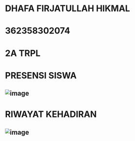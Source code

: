 # DHAFA FIRJATULLAH HIKMAL
# 362358302074
# 2A TRPL

# PRESENSI SISWA
![image](https://github.com/user-attachments/assets/5d12b18e-f1b9-46a5-b9be-ca9b4d12462f)
-

# RIWAYAT KEHADIRAN
![image](https://github.com/user-attachments/assets/e4c3c7d0-b9e4-4b43-9a57-f5bc7a70b05f)
-
